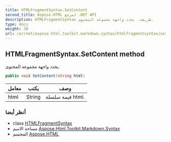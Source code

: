 ```yaml
---
title: HTMLFragmentSyntax.SetContent
second_title: Aspose.HTML لمرجع .NET API
description: HTMLFragmentSyntax طريقة. يحدد واجهة مجموعة المحتوى.
type: docs
weight: 30
url: /ar/net/aspose.html.toolkit.markdown.syntax/htmlfragmentsyntax/setcontent/
---
```

## HTMLFragmentSyntax.SetContent method

يحدد واجهة مجموعة المحتوى.

```csharp
public void SetContent(string html)
```

| معامل | يكتب | وصف |
| --- | --- | --- |
| html | String | قيمة سلسلة html. |

### أنظر أيضا

* class [HTMLFragmentSyntax](../)
* مساحة الاسم [Aspose.Html.Toolkit.Markdown.Syntax](../../htmlfragmentsyntax/)
* المجسم [Aspose.HTML](../../../)


